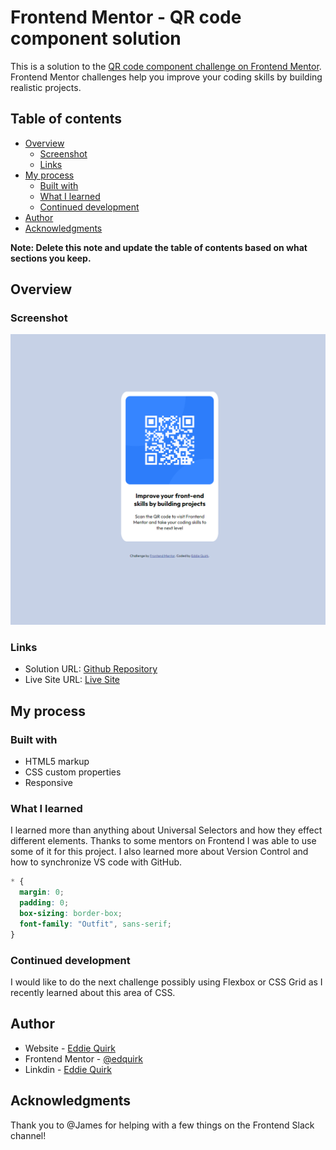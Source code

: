 # Frontend Mentor - QR code component solution

This is a solution to the [QR code component challenge on Frontend Mentor](https://www.frontendmentor.io/challenges/qr-code-component-iux_sIO_H). Frontend Mentor challenges help you improve your coding skills by building realistic projects. 

## Table of contents

- [Overview](#overview)
  - [Screenshot](#screenshot)
  - [Links](#links)
- [My process](#my-process)
  - [Built with](#built-with)
  - [What I learned](#what-i-learned)
  - [Continued development](#continued-development)
- [Author](#author)
- [Acknowledgments](#acknowledgments)

**Note: Delete this note and update the table of contents based on what sections you keep.**

## Overview

### Screenshot

![](./Screenshot.png)

### Links

- Solution URL: [Github Repository](https://github.com/edquirk/qr-code-component-main)
- Live Site URL: [Live Site](https://edquirk.github.io/qr-code-component-main/)

## My process

### Built with

- HTML5 markup
- CSS custom properties
- Responsive

### What I learned

I learned more than anything about Universal Selectors and how they effect different elements.  Thanks to some mentors on Frontend I was able to use some of it for this project.  I also learned more about Version Control and how to synchronize VS code with GitHub.

```css
* {
  margin: 0;
  padding: 0;
  box-sizing: border-box;
  font-family: "Outfit", sans-serif;
}
```

### Continued development

I would like to do the next challenge possibly using Flexbox or CSS Grid as I recently learned about this area of CSS.

## Author

- Website - [Eddie Quirk](TBD)
- Frontend Mentor - [@edquirk](https://www.frontendmentor.io/profile/edquirk)
- Linkdin - [Eddie Quirk](https://www.linkedin.com/in/eddie-quirk/)

## Acknowledgments

Thank you to @James for helping with a few things on the Frontend Slack channel!
